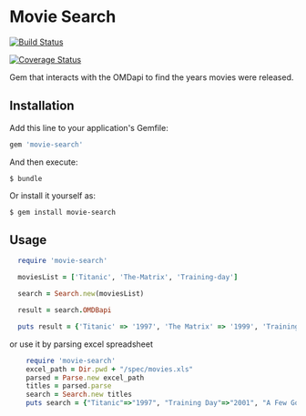 # Movie Search

[![Build Status](https://travis-ci.org/rtezera1/search-gem.svg?branch=master)](https://travis-ci.org/rtezera1/search-gem)

[![Coverage Status](https://coveralls.io/repos/rtezera1/search-gem/badge.svg)](https://coveralls.io/r/rtezera1/search-gem)

Gem that interacts with the OMDapi to find the years movies were released.

## Installation

Add this line to your application's Gemfile:

```ruby
gem 'movie-search'
```

And then execute:

    $ bundle

Or install it yourself as:

    $ gem install movie-search

## Usage

```ruby
  require 'movie-search'

  moviesList = ['Titanic', 'The-Matrix', 'Training-day']

  search = Search.new(moviesList)

  result = search.OMDBapi

  puts result = {'Titanic' => '1997', 'The Matrix' => '1999', 'Training Day' => '2001' }
```
or use it by parsing excel spreadsheet

```ruby
    require 'movie-search'
    excel_path = Dir.pwd + "/spec/movies.xls"
    parsed = Parse.new excel_path
    titles = parsed.parse
    search = Search.new titles
    puts search = {"Titanic"=>"1997", "Training Day"=>"2001", "A Few Good Men"=>"1992", "Rounders"=>"1998", "The Godfather"=>"1972"}
  
```

